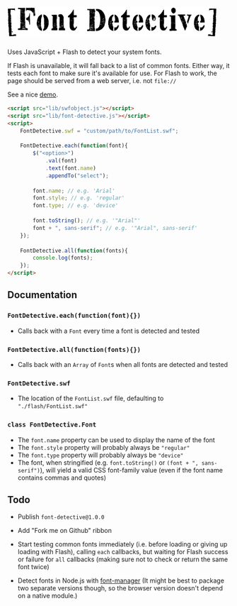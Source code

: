 
# ![Font Detective](img/font-detective.png)

Uses JavaScript + Flash to detect your system fonts.

If Flash is unavailable, it will fall back to a list of common fonts.
Either way, it tests each font to make sure it's available for use.
For Flash to work, the page should be served from a web server, i.e. not `file://`

See a nice [demo](http://1j01.github.io/font-detective).

```html
<script src="lib/swfobject.js"></script>
<script src="lib/font-detective.js"></script>
<script>
	FontDetective.swf = "custom/path/to/FontList.swf";
	
	FontDetective.each(function(font){
		$("<option>")
			.val(font)
			.text(font.name)
			.appendTo("select");
		
		font.name; // e.g. 'Arial'
		font.style; // e.g. 'regular'
		font.type; // e.g. 'device'
		
		font.toString(); // e.g. '"Arial"'
		font + ", sans-serif"; // e.g. '"Arial", sans-serif'
	});
	
	FontDetective.all(function(fonts){
		console.log(fonts);
	});
</script>
```


## Documentation

### `FontDetective.each(function(font){})`
* Calls back with a `Font` every time a font is detected and tested

### `FontDetective.all(function(fonts){})`
* Calls back with an `Array` of `Font`s when all fonts are detected and tested

### `FontDetective.swf`
* The location of the `FontList.swf` file, defaulting to `"./flash/FontList.swf"`

### `class FontDetective.Font`
* The `font.name` property can be used to display the name of the font
* The `font.style` property will probably always be `"regular"`
* The `font.type` property will probably always be `"device"`
* The font, when stringified
  (e.g. `font.toString()` or `(font + ", sans-serif")`),
  will yield a valid CSS font-family value
  (even if the font name contains commas and quotes)


## Todo

* Publish `font-detective@1.0.0`

* Add "Fork me on Github" ribbon

* Start testing common fonts immediately (i.e. before loading or giving up loading with Flash),
  calling `each` callbacks, but waiting for Flash success or failure for `all` callbacks
  (making sure not to check or return the same font twice)

* Detect fonts in Node.js with [font-manager](https://github.com/devongovett/font-manager)
  (It might be best to package two separate versions though,
  so the browser version doesn't depend on a native module.)
